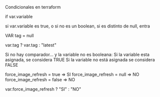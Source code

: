Condicionales en terraform


if var.variable 

si var.variable es true, o si no es un boolean, si es distinto de null, entra



VAR tag = null

var.tag ? var.tag : "latest"

Si no hay comparador... y la variable no es booleana:
    Si la variable esta asignada, se considera TRUE
    Si la variable no está asignada se considera FALSE
    
    
force_image_refresh = true      => SI
force_image_refresh = null      => NO
force_image_refresh = false     => NO

var.force_image_refresh ? "SI" : "NO"